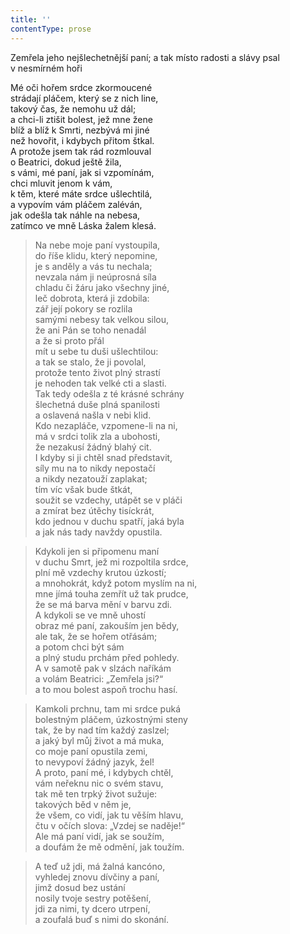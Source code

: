 ```yaml
---
title: ''
contentType: prose
---
```


Zemřela jeho nejšlechetnější paní; a tak místo radosti a slávy psal v nesmírném hoři

Mé oči hořem srdce zkormoucené  
strádají pláčem, který se z nich line,  
takový čas, že nemohu už dál;  
a chci-li ztišit bolest, jež mne žene  
blíž a blíž k Smrti, nezbývá mi jiné  
než hovořit, i kdybych přitom štkal.  
A protože jsem tak rád rozmlouval  
o Beatrici, dokud ještě žila,  
s vámi, mé paní, jak si vzpomínám,  
chci mluvit jenom k vám,  
k těm, které máte srdce ušlechtilá,  
a vypovím vám pláčem zaléván,  
jak odešla tak náhle na nebesa,  
zatímco ve mně Láska žalem klesá.

> Na nebe moje paní vystoupila,  
> do říše klidu, který nepomine,  
> je s anděly a vás tu nechala;  
> nevzala nám ji neúprosná síla  
> chladu či žáru jako všechny jiné,  
> leč dobrota, která ji zdobila:  
> zář její pokory se rozlila  
> samými nebesy tak velkou silou,  
> že ani Pán se toho nenadál  
> a že si proto přál  
> mít u sebe tu duši ušlechtilou:  
> a tak se stalo, že ji povolal,  
> protože tento život plný strastí  
> je nehoden tak velké cti a slasti.  
> Tak tedy odešla z té krásné schrány  
> šlechetná duše plná spanilosti  
> a oslavená našla v nebi klid.  
> Kdo nezapláče, vzpomene-li na ni,  
> má v srdci tolik zla a ubohosti,  
> že nezakusí žádný blahý cit.  
> I kdyby si ji chtěl snad představit,  
> síly mu na to nikdy nepostačí  
> a nikdy nezatouží zaplakat;  
> tím víc však bude štkát,  
> soužit se vzdechy, utápět se v pláči  
> a zmírat bez útěchy tisíckrát,  
> kdo jednou v duchu spatří, jaká byla  
> a jak nás tady navždy opustila.

> Kdykoli jen si připomenu maní  
> v duchu Smrt, jež mi rozpoltila srdce,  
> plní mě vzdechy krutou úzkostí;  
> a mnohokrát, když potom myslím na ni,  
> mne jímá touha zemřít už tak prudce,  
> že se má barva mění v barvu zdi.  
> A kdykoli se ve mně uhostí  
> obraz mé paní, zakouším jen bědy,  
> ale tak, že se hořem otřásám;  
> a potom chci být sám  
> a plný studu prchám před pohledy.  
> A v samotě pak v slzách naříkám  
> a volám Beatrici: „Zemřela jsi?“  
> a to mou bolest aspoň trochu hasí.

> Kamkoli prchnu, tam mi srdce puká  
> bolestným pláčem, úzkostnými steny  
> tak, že by nad tím každý zaslzel;  
> a jaký byl můj život a má muka,  
> co moje paní opustila zemi,  
> to nevypoví žádný jazyk, žel!  
> A proto, paní mé, i kdybych chtěl,  
> vám neřeknu nic o svém stavu,  
> tak mě ten trpký život sužuje:  
> takových běd v něm je,  
> že všem, co vidí, jak tu věším hlavu,  
> čtu v očích slova: „Vzdej se naděje!“  
> Ale má paní vidí, jak se soužím,  
> a doufám že mě odmění, jak toužím.

> A teď už jdi, má žalná kancóno,  
> vyhledej znovu dívčiny a paní,  
> jimž dosud bez ustání  
> nosily tvoje sestry potěšení,  
> jdi za nimi, ty dcero utrpení,  
> a zoufalá buď s nimi do skonání.
